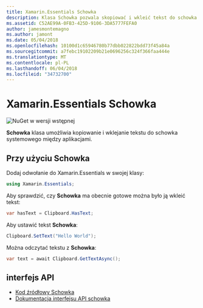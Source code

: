 ```yaml
---
title: Xamarin.Essentials Schowka
description: Klasa Schowka pozwala skopiować i wkleić tekst do schowka systemowego między aplikacjami.
ms.assetid: C52AE99A-0FB3-425D-9106-3DA5777FEFA0
author: jamesmontemagno
ms.author: jamont
ms.date: 05/04/2018
ms.openlocfilehash: 10100d1c65946780b77dbb022822bdd73f45a84a
ms.sourcegitcommit: a7febc19102209b21e0696256c324f366faa444e
ms.translationtype: MT
ms.contentlocale: pl-PL
ms.lasthandoff: 06/04/2018
ms.locfileid: "34732700"
---
```

# <a name="xamarinessentials-clipboard"></a>Xamarin.Essentials Schowka

![NuGet w wersji wstępnej](~/media/shared/pre-release.png)

**Schowka** klasa umożliwia kopiowanie i wklejanie tekstu do schowka systemowego między aplikacjami.

## <a name="using-clipboard"></a>Przy użyciu Schowka

Dodaj odwołanie do Xamarin.Essentials w swojej klasy:

```csharp
using Xamarin.Essentials;
```

Aby sprawdzić, czy **Schowka** ma obecnie gotowe można było ją wkleić tekst:

```csharp
var hasText = Clipboard.HasText;
```

Aby ustawić tekst **Schowka**:

```csharp
Clipboard.SetText("Hello World");
```

Można odczytać tekstu z **Schowka**:

```csharp
var text = await Clipboard.GetTextAsync();
```

## <a name="api"></a>interfejs API

- [Kod źródłowy Schowka](https://github.com/xamarin/Essentials/tree/master/Xamarin.Essentials/Clipboard)
- [Dokumentacja interfejsu API schowka](xref:Xamarin.Essentials.Clipboard)
